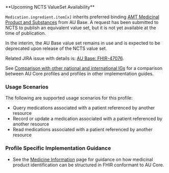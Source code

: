 <div class="note-to-balloters" markdown="1">
**Upcoming NCTS ValueSet Availability**

<code>Medication.ingredient.item[x]</code> inherits preferred binding <a href="http://terminology.hl7.org.au/ValueSet/amt-mp-codes">AMT Medicinal Product and Substances</a> from AU Base. A request has been submitted to NCTS to publish an equivalent value set, but it is not yet available at the time of publication.

In the interim, the AU Base value set remains in use and is expected to be deprecated upon release of the NCTS value set.

Related JIRA issue with details is: <a href="https://jira.hl7.org/browse/FHIR-47076">AU Base: FHIR-47076</a>.
</div>

See [Comparison with other national and international IGs](comparison.html) for a comparison between AU Core profiles and profiles in other implementation guides.

### Usage Scenarios

The following are supported usage scenarios for this profile:

- Query medications associated with a patient referenced by another resource
- Record or update a medication associated with a patient referenced by another resource
- Read medications associated with a patient referenced by another resource

### Profile Specific Implementation Guidance
- See the [Medicine Information](medicine-information.html) page for guidance on how medicinal product identification can be structured in FHIR conformant to AU Core.


